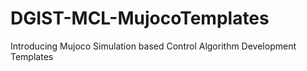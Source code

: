# DGIST-MCL-MujocoTemplates
Introducing Mujoco Simulation based Control Algorithm Development Templates
